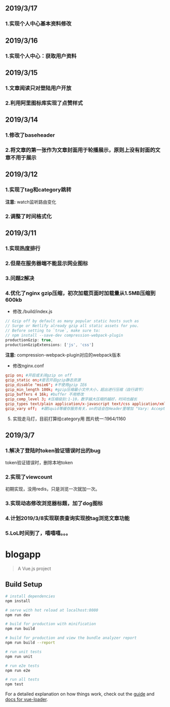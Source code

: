 ## 2019/3/17
### 1.实现个人中心基本资料修改

## 2019/3/16
### 1.实现个人中心：获取用户资料
## 2019/3/15
### 1.文章阅读只对登陆用户开放
### 2.利用阿里图标库实现了点赞样式

## 2019/3/14
### 1.修改了baseheader
### 2.将文章的第一张作为文章封面用于轮播展示，原则上没有封面的文章不用于展示

## 2019/3/12
### 1.实现了tag和category跳转

**注意:** watch监听路由变化

### 2.调整了时间格式化

## 2019/3/11
### 1.实现热度排行

### 2.但是在服务器端不能显示网业图标

### 3.问题2解决

### 4.优化了nginx gzip压缩，初次加载页面时加载量从1.5MB压缩到600kb

- 修改./build/index.js 
```javascript
// Gzip off by default as many popular static hosts such as
// Surge or Netlify already gzip all static assets for you.
// Before setting to `true`, make sure to:
// npm install --save-dev compression-webpack-plugin
productionGzip: true,
productionGzipExtensions: ['js', 'css']
```
**注意:** compression-webpack-plugin对应的webpack版本

- 修改nginx.conf
```conf
gzip on; #开启或关闭gzip on off　　 
gzip_static on;#是否开启gzip静态资源
gzip_disable "msie6"; #不使用gzip IE6
gzip_min_length 100k; #gzip压缩最小文件大小，超出进行压缩（自行调节）
gzip_buffers 4 16k; #buffer 不用修改
gzip_comp_level 3; #压缩级别:1-10，数字越大压缩的越好，时间也越长
gzip_types text/plain application/x-javascript text/css application/xml text/javascript application/x-httpd-php image/jpeg image/gif image/png; #  压缩文件类型
gzip_vary off;  #跟Squid等缓存服务有关，on的话会在Header里增加 "Vary: Accept-Encoding"
```
5. 实现走马灯，目前打算给category用
图片统一:1964/1160

## 2019/3/7 
### 1.解决了登陆时token验证错误时出的bug

token验证错误时，删除本地token

### 2.实现了viewcount

初期实现，没用redis，只是浏览一次就加一次。

### 3.实现动态修改浏览器标题，加了dog图标

### 4.计划2019/3/8实现联表查询实现按tag浏览文章功能

### 5.LoL时间到了，嘻嘻嘻。。。

# blogapp

> A Vue.js project

## Build Setup

``` bash
# install dependencies
npm install

# serve with hot reload at localhost:8080
npm run dev

# build for production with minification
npm run build

# build for production and view the bundle analyzer report
npm run build --report

# run unit tests
npm run unit

# run e2e tests
npm run e2e

# run all tests
npm test
```

For a detailed explanation on how things work, check out the [guide](http://vuejs-templates.github.io/webpack/) and [docs for vue-loader](http://vuejs.github.io/vue-loader).



